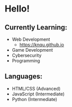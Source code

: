 # Hello!

## Currently Learning:
- Web Development
  - https://knqu.github.io
- Game Development
- Cybersecurity
- Programming

## Languages:
- HTML/CSS (Advanced)
- JavaScript (Intermediate)
- Python (Intermediate)

